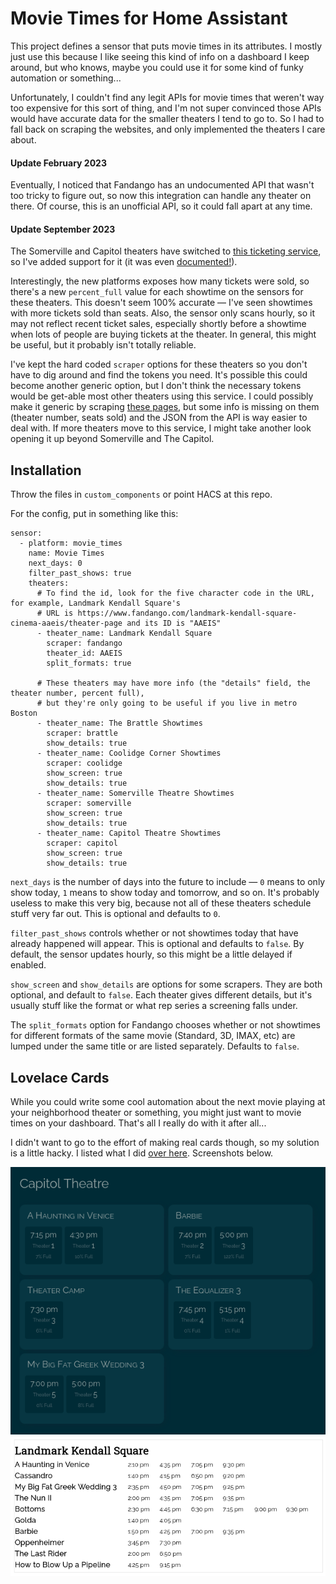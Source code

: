 # Movie Times for Home Assistant
This project defines a sensor that puts movie times in its attributes. I mostly just use this because I like seeing this kind of info on a dashboard I keep around, but who knows, maybe you could use it for some kind of funky automation or something...

Unfortunately, I couldn't find any legit APIs for movie times that weren't way too expensive for this sort of thing, and I'm not super convinced those APIs would have accurate data for the smaller theaters I tend to go to. So I had to fall back on scraping the websites, and only implemented the theaters I care about.

#### Update February 2023
Eventually, I noticed that Fandango has an undocumented API that wasn't too tricky to figure out, so now this integration can handle any theater on there. Of course, this is an unofficial API, so it could fall apart at any time.

#### Update September 2023
The Somerville and Capitol theaters have switched to [this ticketing service](https://veezi.com/en-us), so I've added support for it (it was even [documented!](https://api.us.veezi.com/Help/Introduction)).

Interestingly, the new platforms exposes how many tickets were sold, so there's a new `percent_full` value for each showtime on the sensors for these theaters. This doesn't seem 100% accurate — I've seen showtimes with more tickets sold than seats. Also, the sensor only scans hourly, so it may not reflect recent ticket sales, especially shortly before a showtime when lots of people are buying tickets at the theater. In general, this might be useful, but it probably isn't totally reliable.

I've kept the hard coded `scraper` options for these theaters so you don't have to dig around and find the tokens you need. It's possible this could become another generic option, but I don't think the necessary tokens would be get-able most other theaters using this service. I could possibly make it generic by scraping [these pages](https://ticketing.useast.veezi.com/sessions/47hkrx909r6ew1rvdr79yr16cr), but some info is missing on them (theater number, seats sold) and the JSON from the API is way easier to deal with. If more theaters move to this service, I might take another look opening it up beyond Somerville and The Capitol.

## Installation
Throw the files in `custom_components` or point HACS at this repo.

For the config, put in something like this:
```
sensor:
  - platform: movie_times
    name: Movie Times
    next_days: 0
    filter_past_shows: true
    theaters:
      # To find the id, look for the five character code in the URL, for example, Landmark Kendall Square's
      # URL is https://www.fandango.com/landmark-kendall-square-cinema-aaeis/theater-page and its ID is "AAEIS"
      - theater_name: Landmark Kendall Square
        scraper: fandango
        theater_id: AAEIS
        split_formats: true

      # These theaters may have more info (the "details" field, the theater number, percent full),
      # but they're only going to be useful if you live in metro Boston
      - theater_name: The Brattle Showtimes
        scraper: brattle
        show_details: true
      - theater_name: Coolidge Corner Showtimes
        scraper: coolidge
        show_screen: true
        show_details: true
      - theater_name: Somerville Theatre Showtimes
        scraper: somerville
        show_screen: true
        show_details: true
      - theater_name: Capitol Theatre Showtimes
        scraper: capitol
        show_screen: true
        show_details: true
```
`next_days` is the number of days into the future to include — `0` means to only show today, `1` means to show today and tomorrow, and so on. It's probably useless to make this very big, because not all of these theaters schedule stuff very far out. This is optional and defaults to `0`.

`filter_past_shows` controls whether or not showtimes today that have already happened will appear. This is optional and defaults to `false`. By default, the sensor updates hourly, so this might be a little delayed if enabled.

`show_screen` and `show_details` are options for some scrapers. They are both optional, and default to `false`. Each theater gives different details, but it's usually stuff like the format or what rep series a screening falls under.

The `split_formats` option for Fandango chooses whether or not showtimes for different formats of the same movie (Standard, 3D, IMAX, etc) are lumped under the same title or are listed separately. Defaults to `false`.

## Lovelace Cards

While you could write some cool automation about the next movie playing at your neighborhood theater or something, you might just want to movie times on your dashboard. That's all I really do with it after all...

I didn't want to go to the effort of making real cards though, so my solution is a little hacky. I listed what I did [over here](readme/LOVELACE.md). Screenshots below.

![](readme/images/bigcard.png) ![](readme/images/compactcard.png)

